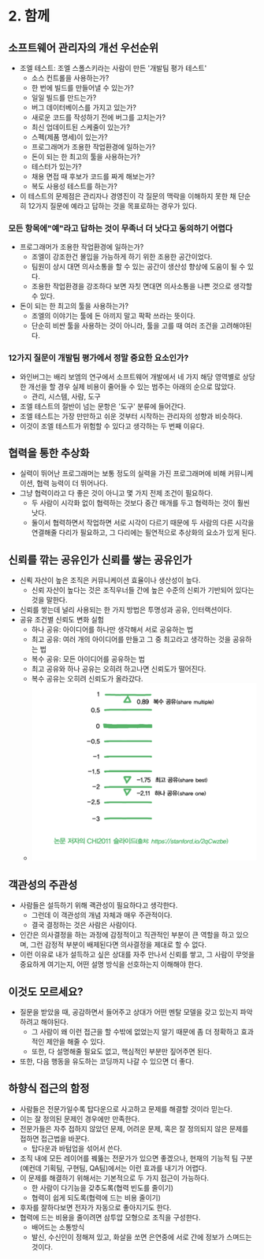 # 2. 함께

## 소프트웨어 관리자의 개선 우선순위

- 조엘 테스트: 조엘 스폴스키라는 사람이 만든 '개발팀 평가 테스트'
	- 소스 컨트롤을 사용하는가?
	- 한 번에 빌드를 만들어낼 수 있는가?
	- 일일 빌드를 만드는가?
	- 버그 데이터베이스를 가지고 있는가?
	- 새로운 코드를 작성하기 전에 버그를 고치는가?
	- 최신 업데이트된 스케줄이 있는가?
	- 스펙(제품 명세)이 있는가?
	- 프로그래머가 조용한 작업환경에 일하는가?
	- 돈이 되는 한 최고의 툴을 사용하는가?
	- 테스터가 있는가?
	- 채용 면접 때 후보가 코드를 짜게 해보는가?
	- 복도 사용성 테스트를 하는가?
- 이 테스트의 문제점은 관리자나 경영진이 각 질문의 맥락을 이해하지 못한 채 단순히 12가지 질문에 예라고 답하는 것을 목표로하는 경우가 있다.

### 모든 항목에"예"라고 답하는 것이 무족너 더 낫다고 동의하기 어렵다

- 프로그래머가 조용한 작업환경에 일하는가?
	- 조엘이 강조한건 몰입을 가능하게 하기 위한 조용한 공간이었다.
	- 팀원이 상시 대면 의사소통을 할 수 있는 공간이 생산성 향상에 도움이 될 수 있다.
	- 조용한 작업환경을 강조하다 보면 자칫 면대면 의사소통을 나쁜 것으로 생각할 수 있다.
- 돈이 되는 한 최고의 툴을 사용하는가?
	- 조엘의 이야기는 툴에 돈 아끼지 말고 팍팍 쓰라는 뜻이다.
	- 단순히 비싼 툴을 사용하는 것이 아니라, 툴을 고를 때 여러 조건을 고려해야된다.

### 12가지 질문이 개발팀 평가에서 정말 중요한 요소인가?

- 와인버그는 배리 보엠의 연구에서 소프트웨어 개발에서 네 가지 해당 영역별로 상당한 개선을 할 경우 실제 비용이 줄어들 수 있는 범주는 아래의 순으로 많았다.
	- 관리, 시스템, 사람, 도구 
- 조엘 테스트의 절반이 넘는 문항은 '도구' 분류에 들어간다.
- 조엘 테스트는 가장 만만하고 쉬운 것부터 시작하는 관리자의 성향과 비슷하다.
- 이것이 조엘 테스트가 위험할 수 있다고 생각하는 두 번째 이유다.

## 협력을 통한 추상화

- 실력이 뛰어난 프로그래머는 보통 정도의 실력을 가진 프로그래머에 비해 커뮤니케이션, 협력 능력이 더 뛰어나다.
- 그냥 협력이라고 다 좋은 것이 아니고 몇 가지 전제 조건이 필요하다.
	- 두 사람이 시각화 없이 협력하는 것보다 중간 매개를 두고 협력하는 것이 훨씬 낫다.
	- 둘이서 협력하면서 작업하면 서로 시각이 다르기 때문에 두 사람의 다른 시각을 연결해줄 다리가 필요하고, 그 다리에는 필연적으로 추상화의 요소가 있게 된다.


## 신뢰를 깎는 공유인가 신뢰를 쌓는 공유인가

- 신뢱 자산이 높은 조직은 커뮤니케이션 효율이나 생산성이 높다.
	- 신뢰 자산이 높다는 것은 조직우너들 간에 높은 수준의 신뢰가 기반되어 있다는 것을 말한다.
- 신뢰를 쌓는데 널리 사용되는 한 가지 방법은 투명성과 공유, 인터랙션이다.
- 공유 조건별 신뢰도 변화 실험
	- 하나 공유: 아이디어를 하나만 생각해서 서로 공유하는 법
	- 최고 공유: 여러 개의 아이디어를 만들고 그 중 최고라고 생각하는 것을 공유하는 법
	- 복수 공유: 모든 아이디어를 공유하는 법
	- 최고 공유와 하나 공유는 오히려 하고나면 신뢰도가 떨어진다.
	- 복수 공유는 오히려 신뢰도가 올라갔다.
	- ![](assets/Pasted%20image%2020240120035149.png)

## 객관성의 주관성

- 사람들은 설득하기 위해 괙관성이 필요하다고 생각한다.
	- 그런데 이 객관성의 개념 자체과 매우 주관적이다.
	- 결국 결정하는 것은 사람은 사람이다.
- 인간은 의사결정을 하는 과정에 감정적이고 직관적인 부분이 큰 역할을 하고 있으며, 그런 감정적 부분이 배제된다면 의사결정을 제대로 할 수 없다.
- 이런 이유로 내가 설득하고 싶은 상대를 자주 만나서 신뢰를 쌓고, 그 사람이 무엇을 중요하게 여기는지, 어떤 설명 방식을 선호하는지 이해해야 한다.

## 이것도 모르세요?

- 질문을 받았을 때, 공감하면서 들어주고 상대가 어떤 멘탈 모델을 갖고 있는지 파악하려고 해야된다.
	- 그 사람이 왜 이런 접근을 할 수밖에 없었는지 알기 때문에 좀 더 정확하고 효과적인 제안을 해줄 수 있다.
	- 또한, 다 설명해줄 필요도 없고, 핵심적인 부분만 짚어주면 된다.
- 또한, 다음 행동을 유도하는 코딩까지 나갈 수 있으면 더 좋다.

## 하향식 접근의 함정

- 사람들은 전문가일수록 탑다운으로 사고하고 문제를 해결할 것이라 믿는다.
- 이는 잘 정의된 문제인 경우에만 만족한다.
- 전문가들은 자주 접하지 않았던 문제, 어려운 문제, 혹은 잘 정의되지 않은 문제를 접하면 접근법을 바꾼다.
	- 탑다운과 바텀업을 섞어서 쓴다.
- 조직 내에 모든 레이어를 꿰뚫는 전문가가 있으면 좋겠으나, 현재의 기능적 팀 구분(예컨데 기획팀, 구현팀, QA팀)에서는 이런 효과를 내기가 어렵다.
- 이 문제를 해결하기 위해서는 기본적으로 두 가지 접근이 가능하다.
	- 한 사람이 다기능을 갖추도록(협력 빈도를 줄이기)
	- 협력이 쉽게 되도록(협력에 드는 비용 줄이기)
- 후자를 잘하다보면 전자가 자동으로 좋아지기도 한다.
- 협력에 드는 비용을 줄이려면 삼투압 모형으로 조직을 구성한다.
	- 배어드는 소통방식
	- 발신, 수신인이 정해져 있고, 화살을 쏘면 은연중에 서로 간에 정보가 스며드는 것이다.